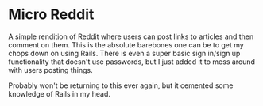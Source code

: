 # Micro Reddit

A simple rendition of Reddit where users can post links to articles and then comment on them. This is the absolute barebones one can be to get my chops down on using Rails. There is even a super basic sign in/sign up functionality that doesn't use passwords, but I just added it to mess around with users posting things.

Probably won't be returning to this ever again, but it cemented some knowledge of Rails in my head.
